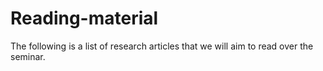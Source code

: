 # Reading-material

The following is a list of research articles that we will aim to read over the seminar.
